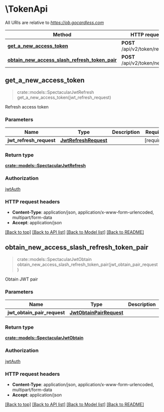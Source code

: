 # \TokenApi

All URIs are relative to *https://ob.gocardless.com*

Method | HTTP request | Description
------------- | ------------- | -------------
[**get_a_new_access_token**](TokenApi.md#get_a_new_access_token) | **POST** /api/v2/token/refresh/ | 
[**obtain_new_access_slash_refresh_token_pair**](TokenApi.md#obtain_new_access_slash_refresh_token_pair) | **POST** /api/v2/token/new/ | 



## get_a_new_access_token

> crate::models::SpectacularJwtRefresh get_a_new_access_token(jwt_refresh_request)


Refresh access token

### Parameters


Name | Type | Description  | Required | Notes
------------- | ------------- | ------------- | ------------- | -------------
**jwt_refresh_request** | [**JwtRefreshRequest**](JwtRefreshRequest.md) |  | [required] |

### Return type

[**crate::models::SpectacularJwtRefresh**](SpectacularJWTRefresh.md)

### Authorization

[jwtAuth](../README.md#jwtAuth)

### HTTP request headers

- **Content-Type**: application/json, application/x-www-form-urlencoded, multipart/form-data
- **Accept**: application/json

[[Back to top]](#) [[Back to API list]](../README.md#documentation-for-api-endpoints) [[Back to Model list]](../README.md#documentation-for-models) [[Back to README]](../README.md)


## obtain_new_access_slash_refresh_token_pair

> crate::models::SpectacularJwtObtain obtain_new_access_slash_refresh_token_pair(jwt_obtain_pair_request)


Obtain JWT pair

### Parameters


Name | Type | Description  | Required | Notes
------------- | ------------- | ------------- | ------------- | -------------
**jwt_obtain_pair_request** | [**JwtObtainPairRequest**](JwtObtainPairRequest.md) |  | [required] |

### Return type

[**crate::models::SpectacularJwtObtain**](SpectacularJWTObtain.md)

### Authorization

[jwtAuth](../README.md#jwtAuth)

### HTTP request headers

- **Content-Type**: application/json, application/x-www-form-urlencoded, multipart/form-data
- **Accept**: application/json

[[Back to top]](#) [[Back to API list]](../README.md#documentation-for-api-endpoints) [[Back to Model list]](../README.md#documentation-for-models) [[Back to README]](../README.md)

